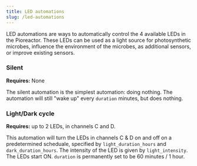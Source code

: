 ```yaml
---
title: LED automations
slug: /led-automations
---
```


LED automations are ways to automatically control the 4 available LEDs in the Pioreactor. These LEDs can be used as a light source for photosynthetic microbes, influence the environment of the microbes, as additional sensors, or improve existing sensors.

### Silent

**Requires:** None

The silent automation is the simplest automation: doing nothing. The automation will still "wake up" every `duration` minutes, but does nothing.

### Light/Dark cycle

**Requires:** up to 2 LEDs, in channels C and D.

This automation will turn the LEDs in channels C & D on and off on a predetermined scheduale, specified by `light_duration_hours` and `dark_duration_hours`. The intensity of the LED is given by `light_intensity`. The LEDs start ON. `duration` is permanently set to be 60 minutes / 1 hour.


